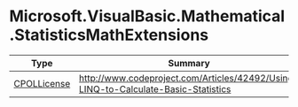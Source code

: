 ﻿
# Microsoft.VisualBasic.Mathematical.StatisticsMathExtensions

|Type|Summary|
|----|-------|
|<a href="#" onClick="load('/docs/Microsoft.VisualBasic.Mathematical.StatisticsMathExtensions/CPOLLicense.md')">CPOLLicense</a>|http://www.codeproject.com/Articles/42492/Using-LINQ-to-Calculate-Basic-Statistics|

